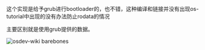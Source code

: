 这个实现是给予grub进行bootloader的，也不错，这种编译和链接并没有出现os-tutorial中出现的没有办法防止rodata的情况

主要区别就是使用grub提供的数据。

![osdev-wiki barebones](https://wiki.osdev.org/Bare_Bones)